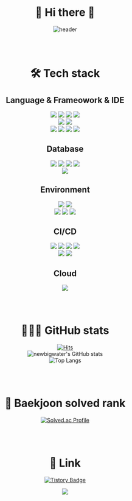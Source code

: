 
<div align="center">
    
# 👋 Hi there 👋  
![header](https://capsule-render.vercel.app/api?type=waving&color=auto&height=300&section=header&text=NewBigExcel&fontSize=90&animation=fadeIn&fontAlignY=30&desc=Hello!%20I'm%20Application%20Developer!&descAlignY=51&descAlign=62)
 
<br><br>

# 🛠️ Tech stack
## Language & Frameowork & IDE
<div align=center> 
<img src="https://img.shields.io/badge/c++-00599C?style=for-the-badge&logo=c%2B%2B&logoColor=white">
<img src="https://img.shields.io/badge/c%23-512BD4?style=for-the-badge&logo=Csharp&logoColor=white">
<img src="https://img.shields.io/badge/java-007396?style=for-the-badge&logo=Java&logoColor=white"> 
<img src="https://img.shields.io/badge/python-3776AB?style=for-the-badge&logo=python&logoColor=white">  
</div>
<div align=center> 
<img src="https://img.shields.io/badge/.NET-512BD4?style=for-the-badge&logo=dotnet&logoColor=white">
<img src="https://img.shields.io/badge/Spring-6DB33F?style=for-the-badge&logo=spring&logoColor=white">
</div>
<div align=center> 
<img src="https://img.shields.io/badge/Visual Studio-5C2D91?style=for-the-badge&logo=visualstudio&logoColor=white">
<img src="https://img.shields.io/badge/Intellij-000000?style=for-the-badge&logo=intellijidea&logoColor=white">
<img src="https://img.shields.io/badge/Jupyter-F37626?style=for-the-badge&logo=jupyter&logoColor=white">
<img src="https://img.shields.io/badge/Visual Studio Code-007ACC?style=for-the-badge&logo=visualstudiocode&logoColor=white">
</div>

## Database
<div align=center> 
<img src="https://img.shields.io/badge/MySQL-4479A1?style=for-the-badge&logo=mysql&logoColor=white">
<img src="https://img.shields.io/badge/SQLite-003B57?style=for-the-badge&logo=sqlite&logoColor=white">
<img src="https://img.shields.io/badge/MsSQL-CC2927?style=for-the-badge&logo=microsoftsqlserver&logoColor=white">
<img src="https://img.shields.io/badge/MariaDB-003545?style=for-the-badge&logo=mariadb&logoColor=white">
</div>
<div align=center> 
<img src="https://img.shields.io/badge/MongoDB-47A248?style=for-the-badge&logo=mongodb&logoColor=white">
</div>

## Environment
<div align=center> 
<img src="https://img.shields.io/badge/Windows-0078D4?style=for-the-badge&logo=windows&logoColor=white">
<img src="https://img.shields.io/badge/Linux-FCC624?style=for-the-badge&logo=linux&logoColor=white">
</div>
<div align=center> 
<img src="https://img.shields.io/badge/Jira-0052CC?style=for-the-badge&logo=jira&logoColor=white">
<img src="https://img.shields.io/badge/Flow-512BD4?style=for-the-badge&logo=flow&logoColor=white">
<img src="https://img.shields.io/badge/Slack-4A154B?style=for-the-badge&logo=slack&logoColor=white">
</div>

## CI/CD
<div align=center> 
<img src="https://img.shields.io/badge/Git-F05032?style=for-the-badge&logo=git&logoColor=white">
<img src="https://img.shields.io/badge/GitHub-181717?style=for-the-badge&logo=github&logoColor=white">
<img src="https://img.shields.io/badge/GitLab-FC6D26?style=for-the-badge&logo=gitlab&logoColor=white">
<img src="https://img.shields.io/badge/BitBucket-0052CC?style=for-the-badge&logo=bitbucket&logoColor=white">
</div>
<div align=center> 
<img src="https://img.shields.io/badge/Bamboo-0052CC?style=for-the-badge&logo=bamboo&logoColor=white">
<img src="https://img.shields.io/badge/Jenkins-D24939?style=for-the-badge&logo=jenkins&logoColor=white">
</div>

## Cloud
<div align=center> 
<img src="https://img.shields.io/badge/amazonaws-#232F3E?style=for-the-badge&logo=amazonaws&logoColor=white">
</div>

<br><br>

# 👨🏻‍💻 GitHub stats
[![Hits](https://hits.seeyoufarm.com/api/count/incr/badge.svg?url=https%3A%2F%2Fgithub.com%2Fnewbigwater%2Fhit-counter&count_bg=%2379C83D&title_bg=%23555555&icon=&icon_color=%23E7E7E7&title=hits&edge_flat=false)](https://hits.seeyoufarm.com)  
![newbigwater's GitHub stats](https://github-readme-stats.vercel.app/api?username=newbigwater&show_icons=true&theme=radical)  
![Top Langs](https://github-readme-stats.vercel.app/api/top-langs/?username=newbigwater&layout=compact&theme=dark)

<br><br>
    
# 🏅 Baekjoon solved rank
[![Solved.ac Profile](http://mazassumnida.wtf/api/generate_badge?boj=newbigwater)](https://solved.ac/newbigwater) 

<br><br>

# 🔗 Link
[![Tistory Badge](https://img.shields.io/badge/Tistory-00B000?style=flat&logoColor=white)]("https://newbigwater.tistory.com/)

<a href="mailto:newbigwater@gmail.com" target="_blank"><img src="https://img.shields.io/badge/Gmail-EA4335?style=flat-square&logo=Gmail&logoColor=white"/></a>


</div>
